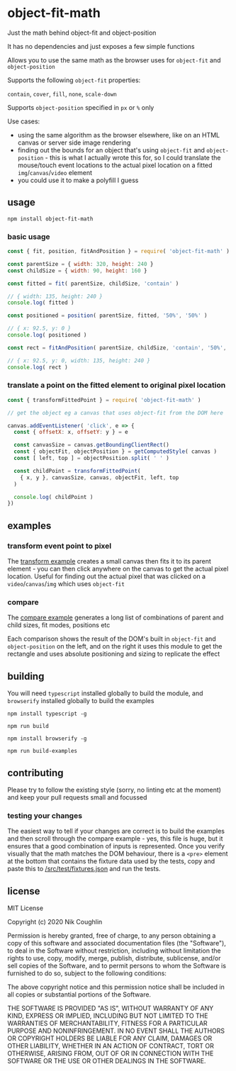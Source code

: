 # object-fit-math

Just the math behind object-fit and object-position

It has no dependencies and just exposes a few simple functions

Allows you to use the same math as the browser uses for `object-fit` and
`object-position`

Supports the following `object-fit` properties:

`contain`, `cover`, `fill`, `none`, `scale-down`

Supports `object-position` specified in `px` or `%` only

Use cases:

- using the same algorithm as the browser elsewhere, like on an HTML canvas
  or server side image rendering
- finding out the bounds for an object that's using `object-fit` and
  `object-position` - this is what I actually wrote this for, so I could
  translate the mouse/touch event locations to the actual pixel location on a
  fitted `img`/`canvas`/`video` element
- you could use it to make a polyfill I guess

## usage

`npm install object-fit-math`

### basic usage

```js
const { fit, position, fitAndPosition } = require( 'object-fit-math' )

const parentSize = { width: 320, height: 240 }
const childSize = { width: 90, height: 160 }

const fitted = fit( parentSize, childSize, 'contain' )

// { width: 135, height: 240 }
console.log( fitted )

const positioned = position( parentSize, fitted, '50%', '50%' )

// { x: 92.5, y: 0 }
console.log( positioned )

const rect = fitAndPosition( parentSize, childSize, 'contain', '50%', '50%' )

// { x: 92.5, y: 0, width: 135, height: 240 }
console.log( rect )
```

### translate a point on the fitted element to original pixel location

```js
const { transformFittedPoint } = require( 'object-fit-math' )

// get the object eg a canvas that uses object-fit from the DOM here

canvas.addEventListener( 'click', e => {
  const { offsetX: x, offsetY: y } = e

  const canvasSize = canvas.getBoundingClientRect()
  const { objectFit, objectPosition } = getComputedStyle( canvas )
  const [ left, top ] = objectPosition.split( ' ' )

  const childPoint = transformFittedPoint(
    { x, y }, canvasSize, canvas, objectFit, left, top
  )

  console.log( childPoint )
})
```

## examples

### transform event point to pixel

The [transform example](/examples/transform/) creates a small canvas then
fits it to its parent element - you can then click anywhere on the canvas to
get the actual pixel location. Useful for finding out the actual pixel that was
clicked on a `video`/`canvas`/`img` which uses `object-fit`

### compare

The [compare example](/examples/compare/) generates a long list of
combinations of parent and child sizes, fit modes, positions etc

Each comparison shows the result of the DOM's built in `object-fit` and
`object-position` on the left, and on the right it uses this module to get the
rectangle and uses absolute positioning and sizing to replicate the effect

## building

You will need `typescript` installed globally to build the module, and
`browserify` installed globally to build the examples

`npm install typescript -g`

`npm run build`

`npm install browserify -g`

`npm run build-examples`

## contributing

Please try to follow the existing style (sorry, no linting etc at the moment)
and keep your pull requests small and focussed

### testing your changes

The easiest way to tell if your changes are correct is to build the examples
and then scroll through the compare example - yes, this file is huge, but it
ensures that a good combination of inputs is represented. Once you verify
visually that the math matches the DOM behaviour, there is a `<pre>` element at
the bottom that contains the fixture data used by the tests, copy and paste this
to [/src/test/fixtures.json](/src/test/fixtures.json) and run the tests.

## license

MIT License

Copyright (c) 2020 Nik Coughlin

Permission is hereby granted, free of charge, to any person obtaining a copy
of this software and associated documentation files (the "Software"), to deal
in the Software without restriction, including without limitation the rights
to use, copy, modify, merge, publish, distribute, sublicense, and/or sell
copies of the Software, and to permit persons to whom the Software is
furnished to do so, subject to the following conditions:

The above copyright notice and this permission notice shall be included in all
copies or substantial portions of the Software.

THE SOFTWARE IS PROVIDED "AS IS", WITHOUT WARRANTY OF ANY KIND, EXPRESS OR
IMPLIED, INCLUDING BUT NOT LIMITED TO THE WARRANTIES OF MERCHANTABILITY,
FITNESS FOR A PARTICULAR PURPOSE AND NONINFRINGEMENT. IN NO EVENT SHALL THE
AUTHORS OR COPYRIGHT HOLDERS BE LIABLE FOR ANY CLAIM, DAMAGES OR OTHER
LIABILITY, WHETHER IN AN ACTION OF CONTRACT, TORT OR OTHERWISE, ARISING FROM,
OUT OF OR IN CONNECTION WITH THE SOFTWARE OR THE USE OR OTHER DEALINGS IN THE
SOFTWARE.

